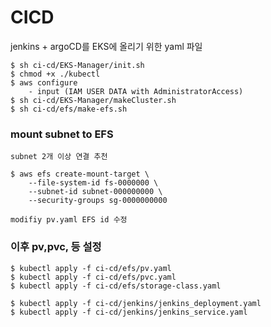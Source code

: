 # CICD
jenkins + argoCD를 EKS에 올리기 위한 yaml 파일

```
$ sh ci-cd/EKS-Manager/init.sh
$ chmod +x ./kubectl
$ aws configure
    - input (IAM USER DATA with AdministratorAccess)
$ sh ci-cd/EKS-Manager/makeCluster.sh
$ sh ci-cd/efs/make-efs.sh
```

### mount subnet to EFS
```
subnet 2개 이상 연결 추천

$ aws efs create-mount-target \
    --file-system-id fs-0000000 \
    --subnet-id subnet-000000000 \
    --security-groups sg-0000000000
    
modifiy pv.yaml EFS id 수정
``` 

### 이후 pv,pvc, 등 설정 

```
$ kubectl apply -f ci-cd/efs/pv.yaml
$ kubectl apply -f ci-cd/efs/pvc.yaml
$ kubectl apply -f ci-cd/efs/storage-class.yaml

$ kubectl apply -f ci-cd/jenkins/jenkins_deployment.yaml
$ kubectl apply -f ci-cd/jenkins/jenkins_service.yaml
```
